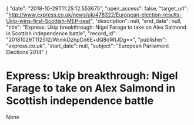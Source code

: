 {
  "date": "2018-10-29T11:25:12.553675", 
  "open_access": false, 
  "target_url": "http://www.express.co.uk/news/uk/478322/European-election-results-Ukip-wins-first-Scottish-MEP-seat", 
  "description": null, 
  "end_date": null, 
  "title": "Express: Ukip breakthrough: Nigel Farage to take on Alex Salmond in Scottish independence battle", 
  "record_id": "20181029T112512/WrmkDzhpCn6E+dQ8dWtJDg==", 
  "publisher": "express.co.uk", 
  "start_date": null, 
  "subject": "European Parliament Elections 2014"
}

# Express: Ukip breakthrough: Nigel Farage to take on Alex Salmond in Scottish independence battle

None